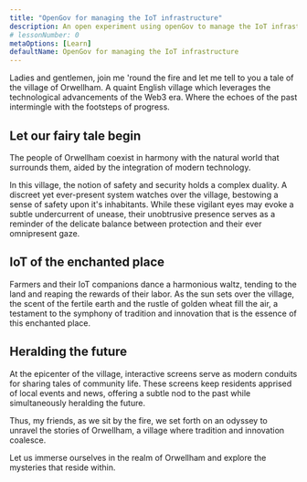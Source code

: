 ```yaml
---
title: "OpenGov for managing the IoT infrastructure"
description: An open experiment using openGov to manage the IoT infrastructure of a small English village.
# lessonNumber: 0
metaOptions: [Learn]
defaultName: OpenGov for managing the IoT infrastructure
---
```


<LessonVideo :videos="[{src: 'https://crustipfs.info/ipfs/QmXBrymdTnMPDDxqjxFW6ciKayeCM9VaQVru895xtqjFQn', type: 'webm'}]" />

<RoboAcademyText fWeight="500">
Ladies and gentlemen, join me 'round the fire and let me tell to you a tale of the village of Orwellham. A quaint English village which leverages the technological advancements of the Web3 era. Where the echoes of the past intermingle with the footsteps of progress.
</RoboAcademyText>

## Let our fairy tale begin

The people of Orwellham coexist in harmony with the natural world that surrounds them, aided by the integration of modern technology.

In this village, the notion of safety and security holds a complex duality. A discreet yet ever-present system watches over the village, bestowing a sense of safety upon it's inhabitants. While these vigilant eyes may evoke a subtle undercurrent of unease, their unobtrusive presence serves as a reminder of the delicate balance between protection and their ever omnipresent gaze.

## IoT of the enchanted place

Farmers and their IoT companions dance a harmonious waltz, tending to the land and reaping the rewards of their labor. As the sun sets over the village, the scent of the fertile earth and the rustle of golden wheat fill the air, a testament to the symphony of tradition and innovation that is the essence of this enchanted place.

## Heralding the future

At the epicenter of the village, interactive screens serve as modern conduits for sharing tales of community life. These screens keep residents apprised of local events and news, offering a subtle nod to the past while simultaneously heralding the future.

<RoboAcademyText>
Thus, my friends, as we sit by the fire, we set forth on an odyssey to unravel the stories of Orwellham, a village where tradition and innovation coalesce.

Let us immerse ourselves in the realm of Orwellham and explore the mysteries that reside within.
</RoboAcademyText>